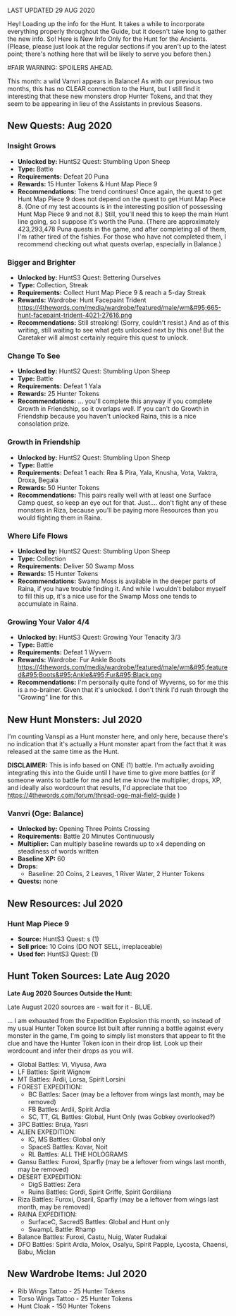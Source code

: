 LAST UPDATED 29 AUG 2020

Hey! Loading up the info for the Hunt. It takes a while to incorporate everything properly throughout the Guide, but it doesn't take long to gather the new info. So! Here is New Info Only for the Hunt for the Ancients. (Please, please just look at the regular sections if you aren't up to the latest point; there's nothing here that will be likely to serve you before then.)

#FAIR WARNING: SPOILERS AHEAD.

This month: a wild Vanvri appears in Balance! As with our previous two months, this has no CLEAR connection to the Hunt, but I still find it interesting that these new monsters drop Hunter Tokens, and that they seem to be appearing in lieu of the Assistants in previous Seasons.

## New Quests: Aug 2020

### Insight Grows

- **Unlocked by:** HuntS2 Quest: Stumbling Upon Sheep
- **Type:** Battle
- **Requirements:** Defeat 20 Puna
- **Rewards:** 15 Hunter Tokens & Hunt Map Piece 9
- **Recommendations:** The trend continues! Once again, the quest to get Hunt Map Piece 9 does not depend on the quest to get Hunt Map Piece 8. (One of my test accounts is in the interesting position of possessing Hunt Map Piece 9 and not 8.) Still, you'll need this to keep the main Hunt line going, so I suppose it's worth the Puna. (There are approximately 423,293,478 Puna quests in the game, and after completing all of them, I'm rather tired of the fishies. For those who have not completed them, I recommend checking out what quests overlap, especially in Balance.)

### Bigger and Brighter

- **Unlocked by:** HuntS3 Quest: Bettering Ourselves
- **Type:** Collection, Streak
- **Requirements:** Collect Hunt Map Piece 9 & reach a 5-day Streak
- **Rewards:** Wardrobe: Hunt Facepaint Trident https://4thewords.com/media/wardrobe/featured/male/wm&#95;665-hunt-facepaint-trident-4021-27616.png
- **Recommendations:** Still streaking! (Sorry, couldn't resist.) And as of this writing, still waiting to see what gets unlocked next by this one! But the Caretaker will almost certainly require this quest to unlock.

### Change To See

- **Unlocked by:** HuntS2 Quest: Stumbling Upon Sheep
- **Type:** Battle
- **Requirements:** Defeat 1 Yala
- **Rewards:** 25 Hunter Tokens
- **Recommendations:** ... you'll complete this anyway if you complete Growth in Friendship, so it overlaps well. If you can't do Growth in Friendship because you haven't unlocked Raina, this is a nice consolation prize.

### Growth in Friendship

- **Unlocked by:** HuntS2 Quest: Stumbling Upon Sheep
- **Type:** Battle
- **Requirements:** Defeat 1 each: Rea & Pira, Yala, Knusha, Vota, Vaktra, Droxa, Begala
- **Rewards:** 50 Hunter Tokens
- **Recommendations:** This pairs really well with at least one Surface Camp quest, so keep an eye out for that. Just.... don't fight any of these monsters in Riza, because you'll be paying more Resources than you would fighting them in Raina.

### Where Life Flows

- **Unlocked by:** HuntS2 Quest: Stumbling Upon Sheep
- **Type:** Collection
- **Requirements:** Deliver 50 Swamp Moss
- **Rewards:** 15 Hunter Tokens
- **Recommendations:** Swamp Moss is available in the deeper parts of Raina, if you have trouble finding it. And while I wouldn't belabor myself to fill this up, it's a nice use for the Swamp Moss one tends to accumulate in Raina.

### Growing Your Valor 4/4

- **Unlocked by:** HuntS3 Quest: Growing Your Tenacity 3/3
- **Type:** Battle 
- **Requirements:** Defeat 1 Wyvern
- **Rewards:** Wardrobe: Fur Ankle Boots https://4thewords.com/media/wardrobe/featured/male/wm&#95;featured&#95;Boots&#95;Ankle&#95;Fur&#95;Black.png
- **Recommendations:** I'm personally quite fond of Wyverns, so for me this is a no-brainer. Given that it's unlocked. I don't think I'd rush through the "Growing" line for this.

## New Hunt Monsters: Jul 2020

I'm counting Vanspi as a Hunt monster here, and only here, because there's no indication that it's actually a Hunt monster apart from the fact that it was released at the same time as the Hunt.

**DISCLAIMER:** This is info based on ONE (1) battle. I'm actually avoiding integrating this into the Guide until I have time to give more battles (or if someone wants to battle for me and let me know the multiplier, drops, XP, and ideally also wordcount that results, I'd appreciate that too https://4thewords.com/forum/thread-oge-mai-field-guide )

### Vanvri (Oge: Balance)

- **Unlocked by:** Opening Three Points Crossing
- **Requirements:** Battle 20 Minutes Continuously
- **Multiplier:** Can multiply baseline rewards up to x4 depending on steadiness of words written
- **Baseline XP:** 60
- **Drops:** 
  - Baseline: 20 Coins, 2 Leaves, 1 River Water, 2 Hunter Tokens
- **Quests:** none



## New Resources: Jul 2020

### Hunt Map Piece 9

- **Source:** HuntS3 Quest: s (1)
- **Sell price:** 10 Coins (DO NOT SELL, irreplaceable)
- **Used for:** HuntS3 Quest:  (1)

## Hunt Token Sources: Late Aug 2020

**Late Aug 2020 Sources Outside the Hunt:**

Late August 2020 sources are - wait for it - BLUE. 

... I am exhausted from the Expedition Explosion this month, so instead of my usual Hunter Token source list built after running a battle against every monster in the game, I'm going to simply list monsters that appear to fit the clue and have the Hunter Token icon in their drop list. Look up their wordcount and infer their drops as you will.

- Global Battles: Vi, Viyusa, Awa
- LF Battles: Spirit Wignow
- MT Battles: Ardii, Lorsa, Spirit Lorsini
- FOREST EXPEDITION:
  - BC Battles: Sacer (may be a leftover from wings last month, may be removed)
  - FB Battles: Ardii, Spirit Ardia
  - SC, TT, GL Battles: Global, Hunt Only (was Gobkey overlooked?)
- 3PC Battles: Bruja, Yasri
- ALIEN EXPEDITION:
  - IC, MS Battles: Global only
  - SpaceS Battles: Kovar, Noit
  - RL Battles: ALL THE HOLOGRAMS
- Gansu Battles: Furoxi, Sparfly (may be a leftover from wings last month, may be removed)
- DESERT EXPEDITION:
  - DigS Battles: Zera
  - Ruins Battles: Gordi, Spirit Griffe, Spirit Gordiliana
- Riza Battles: Furoxi, Osaril, Sparfly (may be a leftover from wings last month, may be removed)
- RAINA EXPEDITION:
  - SurfaceC, SacredS Battles: Global and Hunt only
  - SwampL Battle: Rhamp
- Balance Battles: Furoxi, Castu, Nuig, Water Rudakai
- DFO Battles: Spirit Ardia, Molox, Osalyu, Spirit Papple, Lycosta,  Chaensi, Babu, Miclan

## New Wardrobe Items: Jul 2020

- Rib Wings Tattoo - 25 Hunter Tokens
- Torso Wings Tattoo - 25 Hunter Tokens
- Hunt Cloak - 150 Hunter Tokens